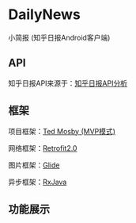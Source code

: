 # DailyNews
小简报 (知乎日报Android客户端)
## API ##
知乎日报API来源于：[知乎日报API分析][1]
## 框架 ##
项目框架：[Ted Mosby (MVP模式)][2]
  
  网络框架：[Retrofit2.0][3]
  
  图片框架：[Glide][4]
  
  异步框架：[RxJava][5]
## 功能展示 ##


  [1]: https://github.com/izzyleung/ZhihuDailyPurify/wiki/%E7%9F%A5%E4%B9%8E%E6%97%A5%E6%8A%A5-API-%E5%88%86%E6%9E%90
  [2]: https://github.com/sockeqwe/mosby
  [3]: https://github.com/square/retrofit
  [4]: https://github.com/bumptech/glide
  [5]: https://github.com/ReactiveX/RxJava
